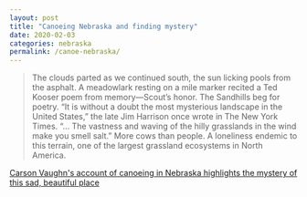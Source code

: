 ```yaml
---
layout: post
title: "Canoeing Nebraska and finding mystery"
date: 2020-02-03
categories: nebraska
permalink: /canoe-nebraska/
---
```


> The clouds parted as we continued south, the sun licking pools from the asphalt. A meadowlark resting on a mile marker recited a Ted Kooser poem from memory—Scout’s honor. The Sandhills beg for poetry. “It is without a doubt the most mysterious landscape in the United States,” the late Jim Harrison once wrote in The New York Times. “… The vastness and waving of the hilly grasslands in the wind make you smell salt.” More cows than people. A loneliness endemic to this terrain, one of the largest grassland ecosystems in North America. 

[Carson Vaughn's account of canoeing in Nebraska highlights the mystery of this sad, beautiful place](https://www.outsideonline.com/2408378/dismal-river-trip-nebraska?mc_cid=6e247970f2&mc_eid=274b8444d3)
